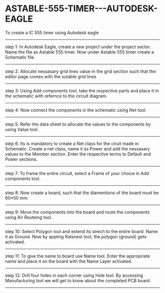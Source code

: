 # ASTABLE-555-TIMER---AUTODESK-EAGLE
To create a IC 555 timer using Autodesk eagle
***
step 1: In Autodesk Eagle, create a new project under the project sector. Name the file as Astable 555 timer. Now under Astable 555 timer create a Schematic file.
***
step 2: Allocate nessasary grid lines value in the grid section such that the editor page comes with the sutable grid lines
***
step 3: Using Add components tool, take the respective parts and place it in the schematic with refernce to the circuit diagram. 
***
step 4: Now connect the components in the schematic using Net tool. 
***
step 5: Refer the data sheet to allocate the values to the components by using Value tool.
***
step 6: Its is mandatory to create a Net class for the ciruit made in Schematic. Create a net class, name it as Power and add the nessasary values to the Member section. Enter the respective terms to Default and Power sections.
***
step 7: To frame the entire circuit, select a Frame of your choice in Add components tool.
***
step 8: Now create a board, such that the diamentions of the board must be 60*50 mm.
***
step 9: Move the components into the board and route the components using Air Routeing tool.
***
step 10: Select Polygon tool and extend its strech to the entire board. Name it as Ground. Now by appling Ratsnest tool, the polygon (ground) gets activated.
***
step 11: To give the name to board use Name tool. Enter the appropriate name and place it on the board with the Name Layer activated.
***
step 12: Drill four holes in each corner using Hole tool. By accessing Manufacturing tool we will get to know about the completed PCB board.
***
